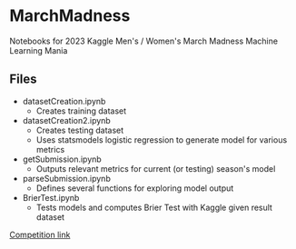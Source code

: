 # MarchMadness
Notebooks for 2023 Kaggle Men's / Women's March Madness Machine Learning Mania

## Files

* datasetCreation.ipynb
  * Creates training dataset
* datasetCreation2.ipynb  
  * Creates testing dataset
  * Uses statsmodels logistic regression to generate model for various metrics
* getSubmission.ipynb
  * Outputs relevant metrics for current (or testing) season's model
* parseSubmission.ipynb
  * Defines several functions for exploring model output
* BrierTest.ipynb
  * Tests models and computes Brier Test with Kaggle given result dataset

[Competition link](https://www.kaggle.com/competitions/march-machine-learning-mania-2023/overview)
